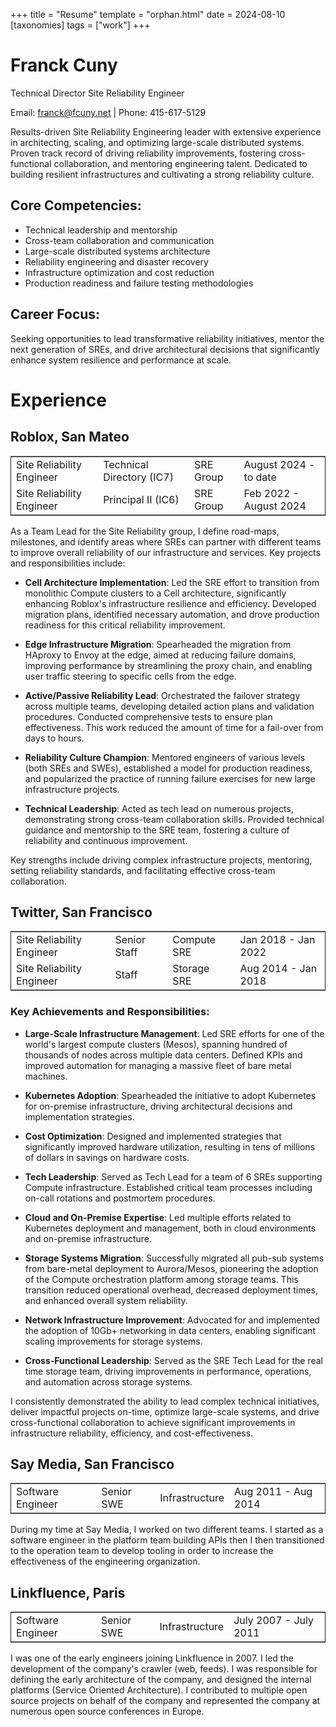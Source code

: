 +++
title = "Resume"
template = "orphan.html"
date = 2024-08-10
[taxonomies]
tags = ["work"]
+++

# Franck Cuny

Technical Director Site Reliability Engineer

Email: franck@fcuny.net | Phone: 415-617-5129

Results-driven Site Reliability Engineering leader with extensive experience in architecting, scaling, and optimizing large-scale distributed systems. Proven track record of driving reliability improvements, fostering cross-functional collaboration, and mentoring engineering talent. Dedicated to building resilient infrastructures and cultivating a strong reliability culture.

## Core Competencies:

- Technical leadership and mentorship
- Cross-team collaboration and communication
- Large-scale distributed systems architecture
- Reliability engineering and disaster recovery
- Infrastructure optimization and cost reduction
- Production readiness and failure testing methodologies

## Career Focus:

Seeking opportunities to lead transformative reliability initiatives, mentor the next generation of SREs, and drive architectural decisions that significantly enhance system resilience and performance at scale.

# Experience

## Roblox, San Mateo

<table border="2" cellspacing="0" cellpadding="6" rules="groups" frame="hsides">

<colgroup>
<col  class="org-left" />

<col  class="org-left" />

<col  class="org-left" />

<col  class="org-left" />
</colgroup>
<tbody>
<tr>
<td class="org-left">Site Reliability Engineer</td>
<td class="org-left">Technical Directory (IC7)</td>
<td class="org-left">SRE Group</td>
<td class="org-left">August 2024 - to date</td>
</tr>
<tr>
<td class="org-left">Site Reliability Engineer</td>
<td class="org-left">Principal II (IC6)</td>
<td class="org-left">SRE Group</td>
<td class="org-left">Feb 2022 - August 2024</td>
</tr>
</tbody>
</table>

As a Team Lead for the Site Reliability group, I define road-maps, milestones, and identify areas where SREs can partner with different teams to improve overall reliability of our infrastructure and services. Key projects and responsibilities include:

- **Cell Architecture Implementation**: Led the SRE effort to transition from monolithic Compute clusters to a Cell architecture, significantly enhancing Roblox's infrastructure resilience and efficiency. Developed migration plans, identified necessary automation, and drove production readiness for this critical reliability improvement.

- **Edge Infrastructure Migration**: Spearheaded the migration from HAproxy to Envoy at the edge, aimed at reducing failure domains, improving performance by streamlining the proxy chain, and enabling user traffic steering to specific cells from the edge.

- **Active/Passive Reliability Lead**: Orchestrated the failover strategy across multiple teams, developing detailed action plans and validation procedures. Conducted comprehensive tests to ensure plan effectiveness. This work reduced the amount of time for a fail-over from days to hours.

- **Reliability Culture Champion**: Mentored engineers of various levels (both SREs and SWEs), established a model for production readiness, and popularized the practice of running failure exercises for new large infrastructure projects.

- **Technical Leadership**: Acted as tech lead on numerous projects, demonstrating strong cross-team collaboration skills. Provided technical guidance and mentorship to the SRE team, fostering a culture of reliability and continuous improvement.

Key strengths include driving complex infrastructure projects, mentoring, setting reliability standards, and facilitating effective cross-team collaboration.

## Twitter, San Francisco

<table border="2" cellspacing="0" cellpadding="6" rules="groups" frame="hsides">
<colgroup>
<col  class="org-left" />
<col  class="org-left" />
<col  class="org-left" />
<col  class="org-left" />
</colgroup>
<tbody>
<tr>
<td class="org-left">Site Reliability Engineer</td>
<td class="org-left">Senior Staff</td>
<td class="org-left">Compute SRE</td>
<td class="org-left">Jan 2018 - Jan 2022</td>
</tr>
<tr>
<td class="org-left">Site Reliability Engineer</td>
<td class="org-left">Staff</td>
<td class="org-left">Storage SRE</td>
<td class="org-left">Aug 2014 - Jan 2018</td>
</tr>
</tbody>
</table>

### Key Achievements and Responsibilities:

- **Large-Scale Infrastructure Management**: Led SRE efforts for one of the world's largest compute clusters (Mesos), spanning hundred of thousands of nodes across multiple data centers. Defined KPIs and improved automation for managing a massive fleet of bare metal machines.

- **Kubernetes Adoption**: Spearheaded the initiative to adopt Kubernetes for on-premise infrastructure, driving architectural decisions and implementation strategies.

- **Cost Optimization**: Designed and implemented strategies that significantly improved hardware utilization, resulting in tens of millions of dollars in savings on hardware costs.

- **Tech Leadership**: Served as Tech Lead for a team of 6 SREs supporting Compute infrastructure. Established critical team processes including on-call rotations and postmortem procedures.

- **Cloud and On-Premise Expertise**: Led multiple efforts related to Kubernetes deployment and management, both in cloud environments and on-premise infrastructure.

- **Storage Systems Migration**: Successfully migrated all pub-sub systems from bare-metal deployment to Aurora/Mesos, pioneering the adoption of the Compute orchestration platform among storage teams. This transition reduced operational overhead, decreased deployment times, and enhanced overall system reliability.

- **Network Infrastructure Improvement**: Advocated for and implemented the adoption of 10Gb+ networking in data centers, enabling significant scaling improvements for storage systems.

- **Cross-Functional Leadership**: Served as the SRE Tech Lead for the real time storage team, driving improvements in performance, operations, and automation across storage systems.

I consistently demonstrated the ability to lead complex technical initiatives, deliver impactful projects on-time, optimize large-scale systems, and drive cross-functional collaboration to achieve significant improvements in infrastructure reliability, efficiency, and cost-effectiveness.

## Say Media, San Francisco

<table border="2" cellspacing="0" cellpadding="6" rules="groups" frame="hsides">

<colgroup>
<col  class="org-left" />

<col  class="org-left" />

<col  class="org-left" />

<col  class="org-left" />
</colgroup>
<tbody>
<tr>
<td class="org-left">Software Engineer</td>
<td class="org-left">Senior SWE</td>
<td class="org-left">Infrastructure</td>
<td class="org-left">Aug 2011 - Aug 2014</td>
</tr>
</tbody>
</table>

During my time at Say Media, I worked on two different teams. I started as a software engineer in the platform team building APIs then I then transitioned to the operation team to develop tooling in order to increase the effectiveness of the engineering organization.

## Linkfluence, Paris

<table border="2" cellspacing="0" cellpadding="6" rules="groups" frame="hsides">

<colgroup>
<col  class="org-left" />

<col  class="org-left" />

<col  class="org-left" />

<col  class="org-left" />
</colgroup>
<tbody>
<tr>
<td class="org-left">Software Engineer</td>
<td class="org-left">Senior SWE</td>
<td class="org-left">Infrastructure</td>
<td class="org-left">July 2007 - July 2011</td>
</tr>
</tbody>
</table>

I was one of the early engineers joining Linkfluence in 2007. I led the development of the company's crawler (web, feeds). I was responsible for defining the early architecture of the company, and designed the internal platforms (Service Oriented Architecture).
I contributed to multiple open source projects on behalf of the company and represented the company at numerous open source conferences in Europe.
